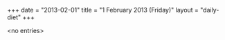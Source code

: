 +++
date = "2013-02-01"
title = "1 February 2013 (Friday)"
layout = "daily-diet"
+++


\<no entries\>
